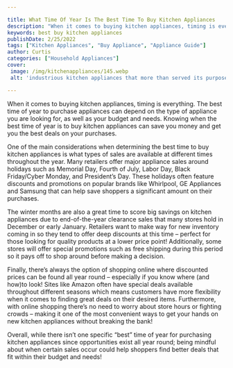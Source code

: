 ```yaml
---

title: What Time Of Year Is The Best Time To Buy Kitchen Appliances
description: "When it comes to buying kitchen appliances, timing is everything. The best time of year to purchase appliances can depend on the t...see more detail"
keywords: best buy kitchen appliances
publishDate: 2/25/2022
tags: ["Kitchen Appliances", "Buy Appliance", "Appliance Guide"]
author: Curtis
categories: ["Household Appliances"]
cover: 
 image: /img/kitchenappliances/145.webp
 alt: 'industrious kitchen appliances that more than served its purpose'

---
```


When it comes to buying kitchen appliances, timing is everything. The best time of year to purchase appliances can depend on the type of appliance you are looking for, as well as your budget and needs. Knowing when the best time of year is to buy kitchen appliances can save you money and get you the best deals on your purchases. 

One of the main considerations when determining the best time to buy kitchen appliances is what types of sales are available at different times throughout the year. Many retailers offer major appliance sales around holidays such as Memorial Day, Fourth of July, Labor Day, Black Friday/Cyber Monday, and President’s Day. These holidays often feature discounts and promotions on popular brands like Whirlpool, GE Appliances and Samsung that can help save shoppers a significant amount on their purchases. 

The winter months are also a great time to score big savings on kitchen appliances due to end-of-the-year clearance sales that many stores hold in December or early January. Retailers want to make way for new inventory coming in so they tend to offer deep discounts at this time – perfect for those looking for quality products at a lower price point! Additionally, some stores will offer special promotions such as free shipping during this period so it pays off to shop around before making a decision. 

Finally, there’s always the option of shopping online where discounted prices can be found all year round – especially if you know where (and how)to look! Sites like Amazon often have special deals available throughout different seasons which means customers have more flexibility when it comes to finding great deals on their desired items. Furthermore, with online shopping there’s no need to worry about store hours or fighting crowds – making it one of the most convenient ways to get your hands on new kitchen appliances without breaking the bank! 

Overall, while there isn’t one specific “best” time of year for purchasing kitchen appliances since opportunities exist all year round; being mindful about when certain sales occur could help shoppers find better deals that fit within their budget and needs!
